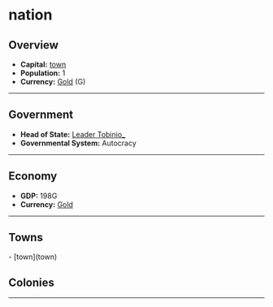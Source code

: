 # <!--NAME-->nation<!--NAME-->

## Overview

- **Capital:** <!--CAPITAL_LINK-->[town](town)<!--CAPITAL_LINK-->
- **Population:** <!--POPULATION-->1<!--POPULATION-->
- **Currency:** <!--CURRENCY_LINK-->[Gold](Gold)<!--CURRENCY_LINK--> (<!--CURRENCY_ABV-->G<!--CURRENCY_ABV-->)

---

## Government

- **Head of State:** <!--LEADER_TITLE_LINK-->[Leader Tobinio_](Tobinio_)<!--LEADER_TITLE_LINK-->
- **Governmental System:** <!--GOVERNMENT-->Autocracy<!--GOVERNMENT-->

---

## Economy

- **GDP:** <!--GDP-->198G<!--GDP-->
- **Currency:** <!--CURRENCY_LINK-->[Gold](Gold)<!--CURRENCY_LINK-->

---

## Towns

<!--TOWNS-->- [town](town)<!--TOWNS-->

## Colonies

<!--COLONIES--><!--COLONIES-->

---